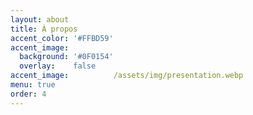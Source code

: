 ```yaml
---
layout: about
title: À propos
accent_color: '#FFBD59'
accent_image:
  background: '#0F0154'
  overlay:    false
accent_image:          /assets/img/presentation.webp
menu: true              
order: 4
---
```




